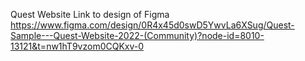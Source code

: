 Quest Website 
Link to design of Figma https://www.figma.com/design/0R4x45d0swD5YwvLa6XSug/Quest-Sample---Quest-Website-2022-(Community)?node-id=8010-13121&t=nw1hT9vzom0CQKxv-0
